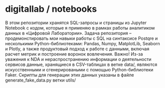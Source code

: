 # digitallab / notebooks
В этом репозитории хранятся SQL-запросы и страницы из Jupyter Notebook с кодом, которые я применяю в рамках работы аналитиком данных в «Цифровой Лаборатории». 
Задача репозитория – продемонстировать мои навыки работы с SQL на синтаксисе Postqre и несколькими Python-библиотеками: Pandas, Numpy, MatplotLib, Seaborn и Plotly, а также продуктовый подход к работе с данными, включая расчет метрик и построение воронок вовлечения.
Важно! Из-за уважения к NDA и нераспространению информации о деятельности сервисов данные, хранящиеся в CSV-таблицах в ветке data/, являются искусственными и сгенерироваными с помощью Python-библиотеки Faker. Скрипты для генерации этих данных указаны в файле generate_fake_data.py ветки utils/
